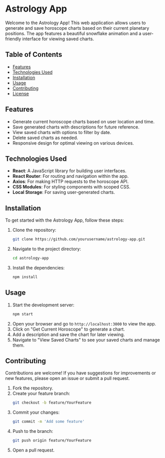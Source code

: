 # Astrology App

Welcome to the Astrology App! This web application allows users to generate and save horoscope charts based on their current planetary positions. The app features a beautiful snowflake animation and a user-friendly interface for viewing saved charts.

## Table of Contents

- [Features](#features)
- [Technologies Used](#technologies-used)
- [Installation](#installation)
- [Usage](#usage)
- [Contributing](#contributing)
- [License](#license)

## Features

- Generate current horoscope charts based on user location and time.
- Save generated charts with descriptions for future reference.
- View saved charts with options to filter by date.
- Delete saved charts as needed.
- Responsive design for optimal viewing on various devices.

## Technologies Used

- **React**: A JavaScript library for building user interfaces.
- **React Router**: For routing and navigation within the app.
- **Axios**: For making HTTP requests to the horoscope API.
- **CSS Modules**: For styling components with scoped CSS.
- **Local Storage**: For saving user-generated charts.

## Installation

To get started with the Astrology App, follow these steps:

1. Clone the repository:
   ```bash
   git clone https://github.com/yourusername/astrology-app.git
   ```
2. Navigate to the project directory:
   ```bash
   cd astrology-app
   ```
3. Install the dependencies:
   ```bash
   npm install
   ```

## Usage

1. Start the development server:
   ```bash
   npm start
   ```
2. Open your browser and go to `http://localhost:3000` to view the app.
3. Click on "Get Current Horoscope" to generate a chart.
4. Add a description and save the chart for later viewing.
5. Navigate to "View Saved Charts" to see your saved charts and manage them.

## Contributing

Contributions are welcome! If you have suggestions for improvements or new features, please open an issue or submit a pull request.

1. Fork the repository.
2. Create your feature branch:
   ```bash
   git checkout -b feature/YourFeature
   ```
3. Commit your changes:
   ```bash
   git commit -m 'Add some feature'
   ```
4. Push to the branch:
   ```bash
   git push origin feature/YourFeature
   ```
5. Open a pull request.


